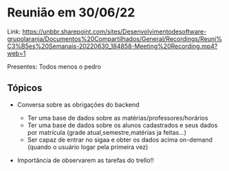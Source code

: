 # Reunião em 30/06/22

Link: https://unbbr.sharepoint.com/sites/Desenvolvimentodesoftware-grupolaranja/Documentos%20Compartilhados/General/Recordings/Reuni%C3%B5es%20Semanais-20220630_184858-Meeting%20Recording.mp4?web=1

Presentes: Todos menos o pedro

## Tópicos

* Conversa sobre as obrigações do backend
    * Ter uma base de dados sobre as matérias/professores/horários
    * Ter uma base de dados sobre os alunos cadastrados e seus dados por matrícula (grade atual,semestre,matérias ja feitas...)
    * Ser capaz de entrar no sigaa e obter os dados acima on-demand (quando o usuário logar pela primeira vez)

* Importância de observarem as tarefas do trello!!